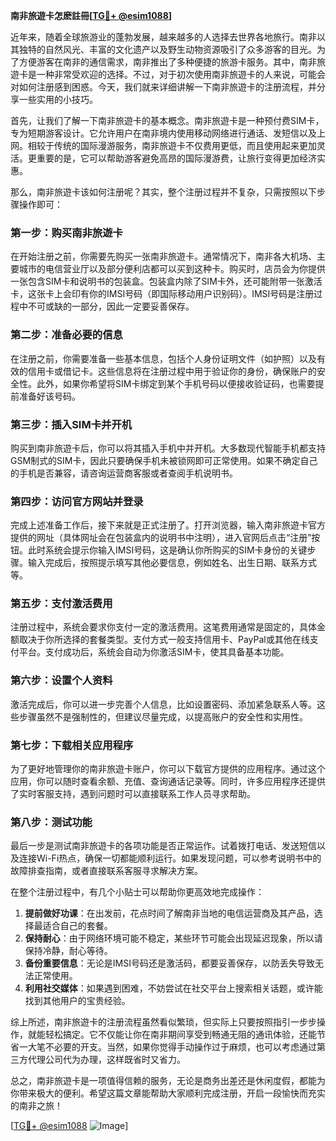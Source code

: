 **南非旅遊卡怎麽註冊[[TG💪+ @esim1088](https://t.me/s/esim1088)]**

近年来，随着全球旅游业的蓬勃发展，越来越多的人选择去世界各地旅行。南非以其独特的自然风光、丰富的文化遗产以及野生动物资源吸引了众多游客的目光。为了方便游客在南非的通信需求，南非推出了多种便捷的旅游卡服务。其中，南非旅遊卡是一种非常受欢迎的选择。不过，对于初次使用南非旅遊卡的人来说，可能会对如何注册感到困惑。今天，我们就来详细讲解一下南非旅遊卡的注册流程，并分享一些实用的小技巧。

首先，让我们了解一下南非旅遊卡的基本概念。南非旅遊卡是一种预付费SIM卡，专为短期游客设计。它允许用户在南非境内使用移动网络进行通话、发短信以及上网。相较于传统的国际漫游服务，南非旅遊卡不仅费用更低，而且使用起来更加灵活。更重要的是，它可以帮助游客避免高昂的国际漫游费，让旅行变得更加经济实惠。

那么，南非旅遊卡该如何注册呢？其实，整个注册过程并不复杂，只需按照以下步骤操作即可：

### **第一步：购买南非旅遊卡**
在开始注册之前，你需要先购买一张南非旅遊卡。通常情况下，南非各大机场、主要城市的电信营业厅以及部分便利店都可以买到这种卡。购买时，店员会为你提供一张包含SIM卡和说明书的包装盒。包装盒内除了SIM卡外，还可能附带一张激活卡，这张卡上会印有你的IMSI号码（即国际移动用户识别码）。IMSI号码是注册过程中不可或缺的一部分，因此一定要妥善保存。

### **第二步：准备必要的信息**
在注册之前，你需要准备一些基本信息，包括个人身份证明文件（如护照）以及有效的信用卡或借记卡。这些信息将在注册过程中用于验证你的身份，确保账户的安全性。此外，如果你希望将SIM卡绑定到某个手机号码以便接收验证码，也需要提前准备好该号码。

### **第三步：插入SIM卡并开机**
购买到南非旅遊卡后，你可以将其插入手机中并开机。大多数现代智能手机都支持GSM制式的SIM卡，因此只要确保手机未被锁网即可正常使用。如果不确定自己的手机是否兼容，请咨询运营商客服或者查阅手机说明书。

### **第四步：访问官方网站并登录**
完成上述准备工作后，接下来就是正式注册了。打开浏览器，输入南非旅遊卡官方提供的网址（具体网址会在包装盒内的说明书中注明），进入官网后点击“注册”按钮。此时系统会提示你输入IMSI号码，这是确认你所购买的SIM卡身份的关键步骤。输入完成后，按照提示填写其他必要信息，例如姓名、出生日期、联系方式等。

### **第五步：支付激活费用**
注册过程中，系统会要求你支付一定的激活费用。这笔费用通常是固定的，具体金额取决于你所选择的套餐类型。支付方式一般支持信用卡、PayPal或其他在线支付平台。支付成功后，系统会自动为你激活SIM卡，使其具备基本功能。

### **第六步：设置个人资料**
激活完成后，你可以进一步完善个人信息，比如设置密码、添加紧急联系人等。这些步骤虽然不是强制性的，但建议尽量完成，以提高账户的安全性和实用性。

### **第七步：下载相关应用程序**
为了更好地管理你的南非旅遊卡账户，你可以下载官方提供的应用程序。通过这个应用，你可以随时查看余额、充值、查询通话记录等。同时，许多应用程序还提供了实时客服支持，遇到问题时可以直接联系工作人员寻求帮助。

### **第八步：测试功能**
最后一步是测试南非旅遊卡的各项功能是否正常运作。试着拨打电话、发送短信以及连接Wi-Fi热点，确保一切都能顺利运行。如果发现问题，可以参考说明书中的故障排查指南，或者直接联系客服寻求解决方案。

在整个注册过程中，有几个小贴士可以帮助你更高效地完成操作：

1. **提前做好功课**：在出发前，花点时间了解南非当地的电信运营商及其产品，选择最适合自己的套餐。
2. **保持耐心**：由于网络环境可能不稳定，某些环节可能会出现延迟现象，所以请保持冷静，耐心等待。
3. **备份重要信息**：无论是IMSI号码还是激活码，都要妥善保存，以防丢失导致无法正常使用。
4. **利用社交媒体**：如果遇到困难，不妨尝试在社交平台上搜索相关话题，或许能找到其他用户的宝贵经验。

综上所述，南非旅遊卡的注册流程虽然看似繁琐，但实际上只要按照指引一步步操作，就能轻松搞定。它不仅能让你在南非期间享受到畅通无阻的通讯体验，还能节省一大笔不必要的开支。当然，如果你觉得手动操作过于麻烦，也可以考虑通过第三方代理公司代为办理，这样既省时又省力。

总之，南非旅遊卡是一项值得信赖的服务，无论是商务出差还是休闲度假，都能为你带来极大的便利。希望这篇文章能帮助大家顺利完成注册，开启一段愉快而充实的南非之旅！

[[TG💪+ @esim1088](https://t.me/s/esim1088) ![Image](https://i.postimg.cc/4NQfJmqS/Snipaste-2025-05-13-00-14-12.png)]